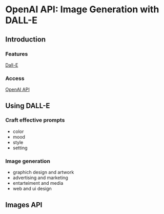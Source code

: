 # OpenAI API: Image Generation with DALL-E

## Introduction

### Features

[Dall-E](https://openai.com/it-IT/index/dall-e-2/)

### Access

[OpenAI API](https://platform.openai.com/docs/api-reference/images/create)

## Using DALL-E

### Craft effective prompts

- color
- mood
- style
- setting

### Image generation

- graphich design and artwork
- advertising and marketing
- entarteiment and media
- web and ui design
  
## Images API

### 